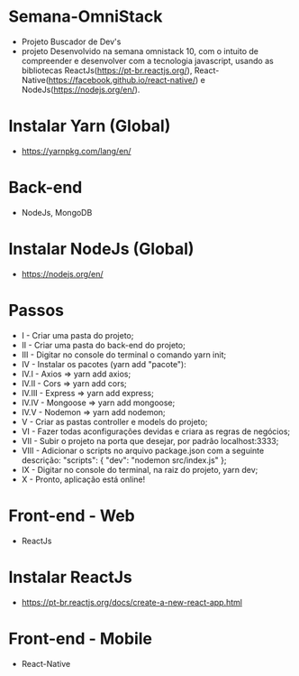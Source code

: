 # Semana-OmniStack

- Projeto Buscador de Dev's
- projeto Desenvolvido na semana omnistack 10, com o intuito de compreender e desenvolver com a tecnologia javascript, usando as bibliotecas ReactJs(https://pt-br.reactjs.org/), React-Native(https://facebook.github.io/react-native/) e NodeJs(https://nodejs.org/en/).

# Instalar Yarn (Global)
- https://yarnpkg.com/lang/en/

# Back-end
- NodeJs, MongoDB
# Instalar NodeJs (Global)
- https://nodejs.org/en/
# Passos
- I - Criar uma pasta do projeto;  
- II - Criar uma pasta do back-end do projeto;
- III - Digitar no console do terminal o comando yarn init;
- IV - Instalar os pacotes (yarn add "pacote"):
-  IV.I - Axios => yarn add axios;
-  IV.II - Cors => yarn add cors;
-  IV.III - Express => yarn add express;
-  IV.IV - Mongoose => yarn add mongoose;
-  IV.V - Nodemon => yarn add nodemon;
- V - Criar as pastas controller e models do projeto;
- VI - Fazer todas aconfigurações devidas e criara as regras de negócios;
- VII - Subir o projeto na porta que desejar, por padrão localhost:3333;
- VIII - Adicionar o scripts no arquivo package.json com a seguinte descrição: 
  "scripts": {
    "dev": "nodemon src/index.js"
   };
- IX - Digitar no console do terminal, na raiz do projeto, yarn dev;
- X - Pronto, aplicação está online!

# Front-end - Web
- ReactJs
# Instalar ReactJs
- https://pt-br.reactjs.org/docs/create-a-new-react-app.html

# Front-end - Mobile
- React-Native
